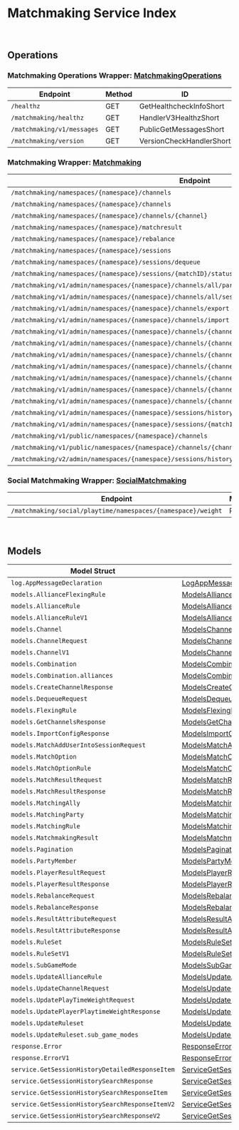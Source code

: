 # Matchmaking Service Index

&nbsp;

## Operations

### Matchmaking Operations Wrapper:  [MatchmakingOperations](../services-api/pkg/service/matchmaking/matchmakingOperations.go)
| Endpoint | Method | ID | Class | Wrapper | Example |
|---|---|---|---|---|---|
| `/healthz` | GET | GetHealthcheckInfoShort | [GetHealthcheckInfoShort](../matchmaking-sdk/pkg/matchmakingclient/matchmaking_operations/matchmaking_operations_client.go) | [GetHealthcheckInfoShort](../services-api/pkg/service/matchmaking/matchmakingOperations.go) | [GetHealthcheckInfoShort](../samples/cli/cmd/matchmaking/matchmakingOperations/getHealthcheckInfo.go) |
| `/matchmaking/healthz` | GET | HandlerV3HealthzShort | [HandlerV3HealthzShort](../matchmaking-sdk/pkg/matchmakingclient/matchmaking_operations/matchmaking_operations_client.go) | [HandlerV3HealthzShort](../services-api/pkg/service/matchmaking/matchmakingOperations.go) | [HandlerV3HealthzShort](../samples/cli/cmd/matchmaking/matchmakingOperations/handlerV3Healthz.go) |
| `/matchmaking/v1/messages` | GET | PublicGetMessagesShort | [PublicGetMessagesShort](../matchmaking-sdk/pkg/matchmakingclient/matchmaking_operations/matchmaking_operations_client.go) | [PublicGetMessagesShort](../services-api/pkg/service/matchmaking/matchmakingOperations.go) | [PublicGetMessagesShort](../samples/cli/cmd/matchmaking/matchmakingOperations/publicGetMessages.go) |
| `/matchmaking/version` | GET | VersionCheckHandlerShort | [VersionCheckHandlerShort](../matchmaking-sdk/pkg/matchmakingclient/matchmaking_operations/matchmaking_operations_client.go) | [VersionCheckHandlerShort](../services-api/pkg/service/matchmaking/matchmakingOperations.go) | [VersionCheckHandlerShort](../samples/cli/cmd/matchmaking/matchmakingOperations/versionCheckHandler.go) |

### Matchmaking Wrapper:  [Matchmaking](../services-api/pkg/service/matchmaking/matchmaking.go)
| Endpoint | Method | ID | Class | Wrapper | Example |
|---|---|---|---|---|---|
| `/matchmaking/namespaces/{namespace}/channels` | GET | GetAllChannelsHandlerShort | [GetAllChannelsHandlerShort](../matchmaking-sdk/pkg/matchmakingclient/matchmaking/matchmaking_client.go) | [GetAllChannelsHandlerShort](../services-api/pkg/service/matchmaking/matchmaking.go) | [GetAllChannelsHandlerShort](../samples/cli/cmd/matchmaking/matchmaking/getAllChannelsHandler.go) |
| `/matchmaking/namespaces/{namespace}/channels` | POST | CreateChannelHandlerShort | [CreateChannelHandlerShort](../matchmaking-sdk/pkg/matchmakingclient/matchmaking/matchmaking_client.go) | [CreateChannelHandlerShort](../services-api/pkg/service/matchmaking/matchmaking.go) | [CreateChannelHandlerShort](../samples/cli/cmd/matchmaking/matchmaking/createChannelHandler.go) |
| `/matchmaking/namespaces/{namespace}/channels/{channel}` | DELETE | DeleteChannelHandlerShort | [DeleteChannelHandlerShort](../matchmaking-sdk/pkg/matchmakingclient/matchmaking/matchmaking_client.go) | [DeleteChannelHandlerShort](../services-api/pkg/service/matchmaking/matchmaking.go) | [DeleteChannelHandlerShort](../samples/cli/cmd/matchmaking/matchmaking/deleteChannelHandler.go) |
| `/matchmaking/namespaces/{namespace}/matchresult` | POST | StoreMatchResultsShort | [StoreMatchResultsShort](../matchmaking-sdk/pkg/matchmakingclient/matchmaking/matchmaking_client.go) | [StoreMatchResultsShort](../services-api/pkg/service/matchmaking/matchmaking.go) | [StoreMatchResultsShort](../samples/cli/cmd/matchmaking/matchmaking/storeMatchResults.go) |
| `/matchmaking/namespaces/{namespace}/rebalance` | POST | RebalanceShort | [RebalanceShort](../matchmaking-sdk/pkg/matchmakingclient/matchmaking/matchmaking_client.go) | [RebalanceShort](../services-api/pkg/service/matchmaking/matchmaking.go) | [RebalanceShort](../samples/cli/cmd/matchmaking/matchmaking/rebalance.go) |
| `/matchmaking/namespaces/{namespace}/sessions` | POST | QueueSessionHandlerShort | [QueueSessionHandlerShort](../matchmaking-sdk/pkg/matchmakingclient/matchmaking/matchmaking_client.go) | [QueueSessionHandlerShort](../services-api/pkg/service/matchmaking/matchmaking.go) | [QueueSessionHandlerShort](../samples/cli/cmd/matchmaking/matchmaking/queueSessionHandler.go) |
| `/matchmaking/namespaces/{namespace}/sessions/dequeue` | POST | DequeueSessionHandlerShort | [DequeueSessionHandlerShort](../matchmaking-sdk/pkg/matchmakingclient/matchmaking/matchmaking_client.go) | [DequeueSessionHandlerShort](../services-api/pkg/service/matchmaking/matchmaking.go) | [DequeueSessionHandlerShort](../samples/cli/cmd/matchmaking/matchmaking/dequeueSessionHandler.go) |
| `/matchmaking/namespaces/{namespace}/sessions/{matchID}/status` | GET | QuerySessionHandlerShort | [QuerySessionHandlerShort](../matchmaking-sdk/pkg/matchmakingclient/matchmaking/matchmaking_client.go) | [QuerySessionHandlerShort](../services-api/pkg/service/matchmaking/matchmaking.go) | [QuerySessionHandlerShort](../samples/cli/cmd/matchmaking/matchmaking/querySessionHandler.go) |
| `/matchmaking/v1/admin/namespaces/{namespace}/channels/all/parties` | GET | GetAllPartyInAllChannelShort | [GetAllPartyInAllChannelShort](../matchmaking-sdk/pkg/matchmakingclient/matchmaking/matchmaking_client.go) | [GetAllPartyInAllChannelShort](../services-api/pkg/service/matchmaking/matchmaking.go) | [GetAllPartyInAllChannelShort](../samples/cli/cmd/matchmaking/matchmaking/getAllPartyInAllChannel.go) |
| `/matchmaking/v1/admin/namespaces/{namespace}/channels/all/sessions/bulk` | GET | BulkGetSessionsShort | [BulkGetSessionsShort](../matchmaking-sdk/pkg/matchmakingclient/matchmaking/matchmaking_client.go) | [BulkGetSessionsShort](../services-api/pkg/service/matchmaking/matchmaking.go) | [BulkGetSessionsShort](../samples/cli/cmd/matchmaking/matchmaking/bulkGetSessions.go) |
| `/matchmaking/v1/admin/namespaces/{namespace}/channels/export` | GET | ExportChannelsShort | [ExportChannelsShort](../matchmaking-sdk/pkg/matchmakingclient/matchmaking/matchmaking_client.go) | [ExportChannelsShort](../services-api/pkg/service/matchmaking/matchmaking.go) | [ExportChannelsShort](../samples/cli/cmd/matchmaking/matchmaking/exportChannels.go) |
| `/matchmaking/v1/admin/namespaces/{namespace}/channels/import` | POST | ImportChannelsShort | [ImportChannelsShort](../matchmaking-sdk/pkg/matchmakingclient/matchmaking/matchmaking_client.go) | [ImportChannelsShort](../services-api/pkg/service/matchmaking/matchmaking.go) | [ImportChannelsShort](../samples/cli/cmd/matchmaking/matchmaking/importChannels.go) |
| `/matchmaking/v1/admin/namespaces/{namespace}/channels/{channelName}` | GET | GetSingleMatchmakingChannelShort | [GetSingleMatchmakingChannelShort](../matchmaking-sdk/pkg/matchmakingclient/matchmaking/matchmaking_client.go) | [GetSingleMatchmakingChannelShort](../services-api/pkg/service/matchmaking/matchmaking.go) | [GetSingleMatchmakingChannelShort](../samples/cli/cmd/matchmaking/matchmaking/getSingleMatchmakingChannel.go) |
| `/matchmaking/v1/admin/namespaces/{namespace}/channels/{channelName}` | PATCH | UpdateMatchmakingChannelShort | [UpdateMatchmakingChannelShort](../matchmaking-sdk/pkg/matchmakingclient/matchmaking/matchmaking_client.go) | [UpdateMatchmakingChannelShort](../services-api/pkg/service/matchmaking/matchmaking.go) | [UpdateMatchmakingChannelShort](../samples/cli/cmd/matchmaking/matchmaking/updateMatchmakingChannel.go) |
| `/matchmaking/v1/admin/namespaces/{namespace}/channels/{channelName}/parties` | GET | GetAllPartyInChannelShort | [GetAllPartyInChannelShort](../matchmaking-sdk/pkg/matchmakingclient/matchmaking/matchmaking_client.go) | [GetAllPartyInChannelShort](../services-api/pkg/service/matchmaking/matchmaking.go) | [GetAllPartyInChannelShort](../samples/cli/cmd/matchmaking/matchmaking/getAllPartyInChannel.go) |
| `/matchmaking/v1/admin/namespaces/{namespace}/channels/{channelName}/sessions` | GET | GetAllSessionsInChannelShort | [GetAllSessionsInChannelShort](../matchmaking-sdk/pkg/matchmakingclient/matchmaking/matchmaking_client.go) | [GetAllSessionsInChannelShort](../services-api/pkg/service/matchmaking/matchmaking.go) | [GetAllSessionsInChannelShort](../samples/cli/cmd/matchmaking/matchmaking/getAllSessionsInChannel.go) |
| `/matchmaking/v1/admin/namespaces/{namespace}/channels/{channelName}/sessions/{matchID}` | POST | AddUserIntoSessionInChannelShort | [AddUserIntoSessionInChannelShort](../matchmaking-sdk/pkg/matchmakingclient/matchmaking/matchmaking_client.go) | [AddUserIntoSessionInChannelShort](../services-api/pkg/service/matchmaking/matchmaking.go) | [AddUserIntoSessionInChannelShort](../samples/cli/cmd/matchmaking/matchmaking/addUserIntoSessionInChannel.go) |
| `/matchmaking/v1/admin/namespaces/{namespace}/channels/{channelName}/sessions/{matchID}` | DELETE | DeleteSessionInChannelShort | [DeleteSessionInChannelShort](../matchmaking-sdk/pkg/matchmakingclient/matchmaking/matchmaking_client.go) | [DeleteSessionInChannelShort](../services-api/pkg/service/matchmaking/matchmaking.go) | [DeleteSessionInChannelShort](../samples/cli/cmd/matchmaking/matchmaking/deleteSessionInChannel.go) |
| `/matchmaking/v1/admin/namespaces/{namespace}/channels/{channelName}/sessions/{matchID}/users/{userID}` | DELETE | DeleteUserFromSessionInChannelShort | [DeleteUserFromSessionInChannelShort](../matchmaking-sdk/pkg/matchmakingclient/matchmaking/matchmaking_client.go) | [DeleteUserFromSessionInChannelShort](../services-api/pkg/service/matchmaking/matchmaking.go) | [DeleteUserFromSessionInChannelShort](../samples/cli/cmd/matchmaking/matchmaking/deleteUserFromSessionInChannel.go) |
| `/matchmaking/v1/admin/namespaces/{namespace}/sessions/history/search` | GET | SearchSessionsShort | [SearchSessionsShort](../matchmaking-sdk/pkg/matchmakingclient/matchmaking/matchmaking_client.go) | [SearchSessionsShort](../services-api/pkg/service/matchmaking/matchmaking.go) | [SearchSessionsShort](../samples/cli/cmd/matchmaking/matchmaking/searchSessions.go) |
| `/matchmaking/v1/admin/namespaces/{namespace}/sessions/{matchID}/history/detailed` | GET | GetSessionHistoryDetailedShort | [GetSessionHistoryDetailedShort](../matchmaking-sdk/pkg/matchmakingclient/matchmaking/matchmaking_client.go) | [GetSessionHistoryDetailedShort](../services-api/pkg/service/matchmaking/matchmaking.go) | [GetSessionHistoryDetailedShort](../samples/cli/cmd/matchmaking/matchmaking/getSessionHistoryDetailed.go) |
| `/matchmaking/v1/public/namespaces/{namespace}/channels` | GET | PublicGetAllMatchmakingChannelShort | [PublicGetAllMatchmakingChannelShort](../matchmaking-sdk/pkg/matchmakingclient/matchmaking/matchmaking_client.go) | [PublicGetAllMatchmakingChannelShort](../services-api/pkg/service/matchmaking/matchmaking.go) | [PublicGetAllMatchmakingChannelShort](../samples/cli/cmd/matchmaking/matchmaking/publicGetAllMatchmakingChannel.go) |
| `/matchmaking/v1/public/namespaces/{namespace}/channels/{channelName}` | GET | PublicGetSingleMatchmakingChannelShort | [PublicGetSingleMatchmakingChannelShort](../matchmaking-sdk/pkg/matchmakingclient/matchmaking/matchmaking_client.go) | [PublicGetSingleMatchmakingChannelShort](../services-api/pkg/service/matchmaking/matchmaking.go) | [PublicGetSingleMatchmakingChannelShort](../samples/cli/cmd/matchmaking/matchmaking/publicGetSingleMatchmakingChannel.go) |
| `/matchmaking/v2/admin/namespaces/{namespace}/sessions/history/search` | GET | SearchSessionsV2Short | [SearchSessionsV2Short](../matchmaking-sdk/pkg/matchmakingclient/matchmaking/matchmaking_client.go) | [SearchSessionsV2Short](../services-api/pkg/service/matchmaking/matchmaking.go) | [SearchSessionsV2Short](../samples/cli/cmd/matchmaking/matchmaking/searchSessionsV2.go) |

### Social Matchmaking Wrapper:  [SocialMatchmaking](../services-api/pkg/service/matchmaking/socialMatchmaking.go)
| Endpoint | Method | ID | Class | Wrapper | Example |
|---|---|---|---|---|---|
| `/matchmaking/social/playtime/namespaces/{namespace}/weight` | PATCH | UpdatePlayTimeWeightShort | [UpdatePlayTimeWeightShort](../matchmaking-sdk/pkg/matchmakingclient/social_matchmaking/social_matchmaking_client.go) | [UpdatePlayTimeWeightShort](../services-api/pkg/service/matchmaking/socialMatchmaking.go) | [UpdatePlayTimeWeightShort](../samples/cli/cmd/matchmaking/socialMatchmaking/updatePlayTimeWeight.go) |


&nbsp;  

## Models

| Model Struct | Class |
|---|---|
| `log.AppMessageDeclaration` | [LogAppMessageDeclaration ](../matchmaking-sdk/pkg/matchmakingclientmodels/log_app_message_declaration.go) |
| `models.AllianceFlexingRule` | [ModelsAllianceFlexingRule ](../matchmaking-sdk/pkg/matchmakingclientmodels/models_alliance_flexing_rule.go) |
| `models.AllianceRule` | [ModelsAllianceRule ](../matchmaking-sdk/pkg/matchmakingclientmodels/models_alliance_rule.go) |
| `models.AllianceRuleV1` | [ModelsAllianceRuleV1 ](../matchmaking-sdk/pkg/matchmakingclientmodels/models_alliance_rule_v1.go) |
| `models.Channel` | [ModelsChannel ](../matchmaking-sdk/pkg/matchmakingclientmodels/models_channel.go) |
| `models.ChannelRequest` | [ModelsChannelRequest ](../matchmaking-sdk/pkg/matchmakingclientmodels/models_channel_request.go) |
| `models.ChannelV1` | [ModelsChannelV1 ](../matchmaking-sdk/pkg/matchmakingclientmodels/models_channel_v1.go) |
| `models.Combination` | [ModelsCombination ](../matchmaking-sdk/pkg/matchmakingclientmodels/models_combination.go) |
| `models.Combination.alliances` | [ModelsCombinationAlliances ](../matchmaking-sdk/pkg/matchmakingclientmodels/models_combination_alliances.go) |
| `models.CreateChannelResponse` | [ModelsCreateChannelResponse ](../matchmaking-sdk/pkg/matchmakingclientmodels/models_create_channel_response.go) |
| `models.DequeueRequest` | [ModelsDequeueRequest ](../matchmaking-sdk/pkg/matchmakingclientmodels/models_dequeue_request.go) |
| `models.FlexingRule` | [ModelsFlexingRule ](../matchmaking-sdk/pkg/matchmakingclientmodels/models_flexing_rule.go) |
| `models.GetChannelsResponse` | [ModelsGetChannelsResponse ](../matchmaking-sdk/pkg/matchmakingclientmodels/models_get_channels_response.go) |
| `models.ImportConfigResponse` | [ModelsImportConfigResponse ](../matchmaking-sdk/pkg/matchmakingclientmodels/models_import_config_response.go) |
| `models.MatchAddUserIntoSessionRequest` | [ModelsMatchAddUserIntoSessionRequest ](../matchmaking-sdk/pkg/matchmakingclientmodels/models_match_add_user_into_session_request.go) |
| `models.MatchOption` | [ModelsMatchOption ](../matchmaking-sdk/pkg/matchmakingclientmodels/models_match_option.go) |
| `models.MatchOptionRule` | [ModelsMatchOptionRule ](../matchmaking-sdk/pkg/matchmakingclientmodels/models_match_option_rule.go) |
| `models.MatchResultRequest` | [ModelsMatchResultRequest ](../matchmaking-sdk/pkg/matchmakingclientmodels/models_match_result_request.go) |
| `models.MatchResultResponse` | [ModelsMatchResultResponse ](../matchmaking-sdk/pkg/matchmakingclientmodels/models_match_result_response.go) |
| `models.MatchingAlly` | [ModelsMatchingAlly ](../matchmaking-sdk/pkg/matchmakingclientmodels/models_matching_ally.go) |
| `models.MatchingParty` | [ModelsMatchingParty ](../matchmaking-sdk/pkg/matchmakingclientmodels/models_matching_party.go) |
| `models.MatchingRule` | [ModelsMatchingRule ](../matchmaking-sdk/pkg/matchmakingclientmodels/models_matching_rule.go) |
| `models.MatchmakingResult` | [ModelsMatchmakingResult ](../matchmaking-sdk/pkg/matchmakingclientmodels/models_matchmaking_result.go) |
| `models.Pagination` | [ModelsPagination ](../matchmaking-sdk/pkg/matchmakingclientmodels/models_pagination.go) |
| `models.PartyMember` | [ModelsPartyMember ](../matchmaking-sdk/pkg/matchmakingclientmodels/models_party_member.go) |
| `models.PlayerResultRequest` | [ModelsPlayerResultRequest ](../matchmaking-sdk/pkg/matchmakingclientmodels/models_player_result_request.go) |
| `models.PlayerResultResponse` | [ModelsPlayerResultResponse ](../matchmaking-sdk/pkg/matchmakingclientmodels/models_player_result_response.go) |
| `models.RebalanceRequest` | [ModelsRebalanceRequest ](../matchmaking-sdk/pkg/matchmakingclientmodels/models_rebalance_request.go) |
| `models.RebalanceResponse` | [ModelsRebalanceResponse ](../matchmaking-sdk/pkg/matchmakingclientmodels/models_rebalance_response.go) |
| `models.ResultAttributeRequest` | [ModelsResultAttributeRequest ](../matchmaking-sdk/pkg/matchmakingclientmodels/models_result_attribute_request.go) |
| `models.ResultAttributeResponse` | [ModelsResultAttributeResponse ](../matchmaking-sdk/pkg/matchmakingclientmodels/models_result_attribute_response.go) |
| `models.RuleSet` | [ModelsRuleSet ](../matchmaking-sdk/pkg/matchmakingclientmodels/models_rule_set.go) |
| `models.RuleSetV1` | [ModelsRuleSetV1 ](../matchmaking-sdk/pkg/matchmakingclientmodels/models_rule_set_v1.go) |
| `models.SubGameMode` | [ModelsSubGameMode ](../matchmaking-sdk/pkg/matchmakingclientmodels/models_sub_game_mode.go) |
| `models.UpdateAllianceRule` | [ModelsUpdateAllianceRule ](../matchmaking-sdk/pkg/matchmakingclientmodels/models_update_alliance_rule.go) |
| `models.UpdateChannelRequest` | [ModelsUpdateChannelRequest ](../matchmaking-sdk/pkg/matchmakingclientmodels/models_update_channel_request.go) |
| `models.UpdatePlayTimeWeightRequest` | [ModelsUpdatePlayTimeWeightRequest ](../matchmaking-sdk/pkg/matchmakingclientmodels/models_update_play_time_weight_request.go) |
| `models.UpdatePlayerPlaytimeWeightResponse` | [ModelsUpdatePlayerPlaytimeWeightResponse ](../matchmaking-sdk/pkg/matchmakingclientmodels/models_update_player_playtime_weight_response.go) |
| `models.UpdateRuleset` | [ModelsUpdateRuleset ](../matchmaking-sdk/pkg/matchmakingclientmodels/models_update_ruleset.go) |
| `models.UpdateRuleset.sub_game_modes` | [ModelsUpdateRulesetSubGameModes ](../matchmaking-sdk/pkg/matchmakingclientmodels/models_update_ruleset_sub_game_modes.go) |
| `response.Error` | [ResponseError ](../matchmaking-sdk/pkg/matchmakingclientmodels/response_error.go) |
| `response.ErrorV1` | [ResponseErrorV1 ](../matchmaking-sdk/pkg/matchmakingclientmodels/response_error_v1.go) |
| `service.GetSessionHistoryDetailedResponseItem` | [ServiceGetSessionHistoryDetailedResponseItem ](../matchmaking-sdk/pkg/matchmakingclientmodels/service_get_session_history_detailed_response_item.go) |
| `service.GetSessionHistorySearchResponse` | [ServiceGetSessionHistorySearchResponse ](../matchmaking-sdk/pkg/matchmakingclientmodels/service_get_session_history_search_response.go) |
| `service.GetSessionHistorySearchResponseItem` | [ServiceGetSessionHistorySearchResponseItem ](../matchmaking-sdk/pkg/matchmakingclientmodels/service_get_session_history_search_response_item.go) |
| `service.GetSessionHistorySearchResponseItemV2` | [ServiceGetSessionHistorySearchResponseItemV2 ](../matchmaking-sdk/pkg/matchmakingclientmodels/service_get_session_history_search_response_item_v2.go) |
| `service.GetSessionHistorySearchResponseV2` | [ServiceGetSessionHistorySearchResponseV2 ](../matchmaking-sdk/pkg/matchmakingclientmodels/service_get_session_history_search_response_v2.go) |
